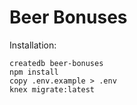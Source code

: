 # Beer Bonuses

Installation:

```
createdb beer-bonuses
npm install
copy .env.example > .env
knex migrate:latest
```

